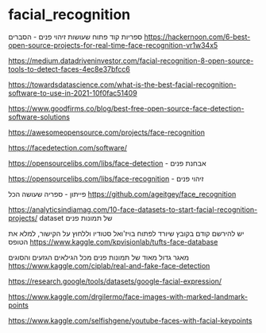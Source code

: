 # facial_recognition

ספריות קוד פתוח שעושות זיהוי פנים - הסברים
https://hackernoon.com/6-best-open-source-projects-for-real-time-face-recognition-vr1w34x5

https://medium.datadriveninvestor.com/facial-recognition-8-open-source-tools-to-detect-faces-4ec8e37bfcc6

https://towardsdatascience.com/what-is-the-best-facial-recognition-software-to-use-in-2021-10f0fac51409

https://www.goodfirms.co/blog/best-free-open-source-face-detection-software-solutions

https://awesomeopensource.com/projects/face-recognition

https://facedetection.com/software/

https://opensourcelibs.com/libs/face-detection - אבחנת פנים

https://opensourcelibs.com/libs/face-recognition - זיהוי פנים

פייתון - ספריה שעושה הכל
https://github.com/ageitgey/face_recognition



https://analyticsindiamag.com/10-face-datasets-to-start-facial-recognition-projects/
dataset של תמונות פנים

יש להירשם קודם בקובץ שיורד לפתוח בויז'ואל סטודיו וללחוץ על הקישור, למלא את הטופס
https://www.kaggle.com/kpvisionlab/tufts-face-database

מאגר גדול מאוד של תמונות פנים מכל הגילאים הגזעים והסוגים
https://www.kaggle.com/ciplab/real-and-fake-face-detection

https://research.google/tools/datasets/google-facial-expression/

https://www.kaggle.com/drgilermo/face-images-with-marked-landmark-points

https://www.kaggle.com/selfishgene/youtube-faces-with-facial-keypoints
